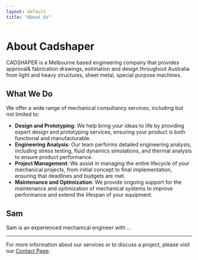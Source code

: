 ```yaml
---
layout: default
title: "About Us"
---
```


# About Cadshaper

CADSHAPER is a Melbourne based engineering company that provides approval& fabrication drawings, estimation and design throughout Australia from light and heavy structures, sheet metal, special purpose machines.


## What We Do

We offer a wide range of mechanical consultancy services, including but not limited to:

- **Design and Prototyping**: We help bring your ideas to life by providing expert design and prototyping services, ensuring your product is both functional and manufacturable.
- **Engineering Analysis**: Our team performs detailed engineering analysis, including stress testing, fluid dynamics simulations, and thermal analysis to ensure product performance.
- **Project Management**: We assist in managing the entire lifecycle of your mechanical projects, from initial concept to final implementation, ensuring that deadlines and budgets are met.
- **Maintenance and Optimization**: We provide ongoing support for the maintenance and optimization of mechanical systems to improve performance and extend the lifespan of your equipment.


## Sam

Sam is an experienced mechanical engineer with ...

---

For more information about our services or to discuss a project, please visit our [Contact Page](contact.html).
